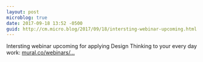 ```yaml
---
layout: post
microblog: true
date: 2017-09-18 13:52 -0500
guid: http://cm.micro.blog/2017/09/18/intersting-webinar-upcoming.html
---
```

Intersting webinar upcoming for applying Design Thinking to your every day work: [mural.co/webinars/...](https://mural.co/webinars/luma/)
